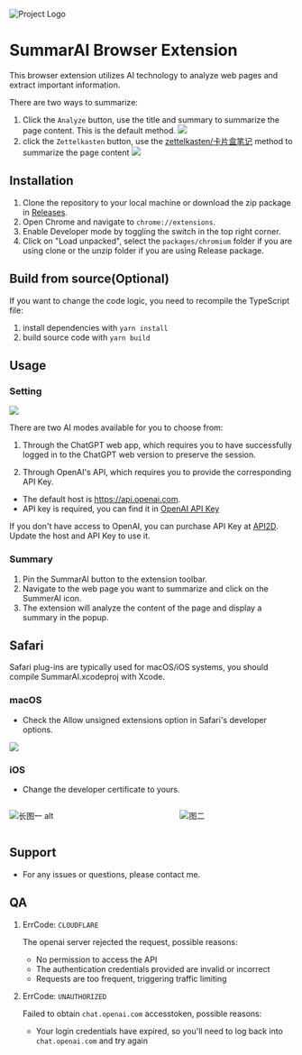 ![Project Logo](src/assets/img/logo.png)

# SummarAI Browser Extension

This browser extension utilizes AI technology to analyze web pages and extract important information.

There are two ways to summarize:

1. Click the `Analyze` button, use the title and summary to summarize the page content. This is the default method.
   ![](https://cdn.zhangferry.com/Images/202306052334674.png)
2. click the `Zettelkasten` button, use the [zettelkasten/卡片盒笔记](https://zettelkasten.de/introduction/zh/) method to summarize the page content
   ![](https://cdn.zhangferry.com/Images/202306070718893.png)

## Installation

1. Clone the repository to your local machine or download the zip package in [Releases](https://github.com/zhangferry/SummarAI/releases).
2. Open Chrome and navigate to `chrome://extensions`.
3. Enable Developer mode by toggling the switch in the top right corner.
4. Click on "Load unpacked", select the `packages/chromium` folder if you are using clone or the unzip folder if you are using Release package.

## Build from source(Optional)

If you want to change the code logic, you need to recompile the TypeScript file:

1. install dependencies with `yarn install`
2. build source code with `yarn build`

## Usage

### Setting

![](https://cdn.zhangferry.com/Images/202305312325405.png)

There are two AI modes available for you to choose from:

1. Through the ChatGPT web app, which requires you to have successfully logged in to the ChatGPT web version to preserve the session.

2. Through OpenAI's API, which requires you to provide the corresponding API Key.

- The default host is https://api.openai.com.
- API key is required, you can find it in [OpenAI API Key](https://platform.openai.com/account/api-keys)

If you don't have access to OpenAI, you can purchase API Key at [API2D](https://api2d.com/r/187046). Update the host and API Key to use it.

### Summary

1. Pin the SummarAI button to the extension toolbar.
2. Navigate to the web page you want to summarize and click on the SummerAI icon.
3. The extension will analyze the content of the page and display a summary in the popup.

## Safari

Safari plug-ins are typically used for macOS/iOS systems, you should compile SummarAI.xcodeproj with Xcode.

### macOS

- Check the Allow unsigned extensions option in Safari's developer options.

![](https://cdn.zhangferry.com/Images/202309092301123.png)

### iOS

- Change the developer certificate to yours.

<div style="display: flex;justify-content: space-between;">
<span style="width:40%;display:inline-block">

![长图一 alt](https://cdn.zhangferry.com/Images/WechatIMG553.jpeg)

</span>
<span style="width:40%;display:inline-block">

![图二](https://cdn.zhangferry.com/Images/202309092304234.png)

</span>
</div>

## Support

- For any issues or questions, please contact me.

## QA

1. ErrCode: `CLOUDFLARE`

   The openai server rejected the request, possible reasons:

   - No permission to access the API
   - The authentication credentials provided are invalid or incorrect
   - Requests are too frequent, triggering traffic limiting

2. ErrCode: `UNAUTHORIZED`

   Failed to obtain `chat.openai.com` accesstoken, possible reasons:

   - Your login credentials have expired, so you'll need to log back into `chat.openai.com` and try again
